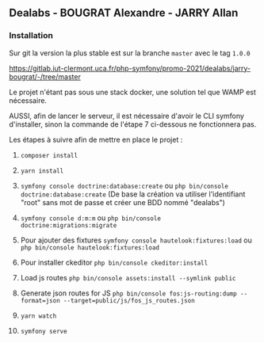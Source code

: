 ## Dealabs - BOUGRAT Alexandre - JARRY Allan

### Installation

Sur git la version la plus stable est sur la branche `master` avec le tag `1.0.0`

https://gitlab.iut-clermont.uca.fr/php-symfony/promo-2021/dealabs/jarry-bougrat/-/tree/master

Le projet n'étant pas sous une stack docker, une solution tel que WAMP est nécessaire.

AUSSI, afin de lancer le serveur, il est nécessaire d'avoir le CLI symfony d'installer, sinon la commande de l'étape 7 ci-dessous ne fonctionnera pas.

Les étapes à suivre afin de mettre en place le projet :

1. `composer install`

2. `yarn install`

3. `symfony console doctrine:database:create` ou `php bin/console doctrine:database:create` (De base la création va utiliser l'identifiant "root" sans mot de passe et créer une BDD nommé "dealabs")

4. `symfony console d:m:m` ou `php bin/console doctrine:migrations:migrate`

5. Pour ajouter des fixtures `symfony console hautelook:fixtures:load` ou `php bin/console hautelook:fixtures:load`

6. Pour installer ckeditor `php bin/console ckeditor:install`
   
7. Load js routes `php bin/console assets:install --symlink public`

8. Generate json routes for JS `php bin/console fos:js-routing:dump --format=json --target=public/js/fos_js_routes.json`

9. `yarn watch`

10. `symfony serve`
